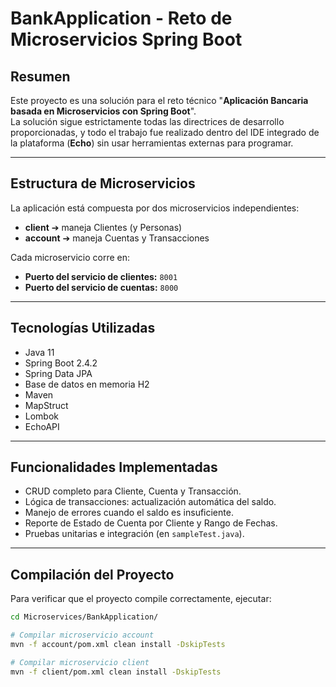# BankApplication - Reto de Microservicios Spring Boot

## Resumen

Este proyecto es una solución para el reto técnico "**Aplicación Bancaria basada en Microservicios con Spring Boot**".  
La solución sigue estrictamente todas las directrices de desarrollo proporcionadas, y todo el trabajo fue realizado dentro del IDE integrado de la plataforma (**Echo**) sin usar herramientas externas para programar.

---

## Estructura de Microservicios

La aplicación está compuesta por dos microservicios independientes:

- **client** ➔ maneja Clientes (y Personas)
- **account** ➔ maneja Cuentas y Transacciones

Cada microservicio corre en:

- **Puerto del servicio de clientes:** `8001`
- **Puerto del servicio de cuentas:** `8000`

---

## Tecnologías Utilizadas

- Java 11
- Spring Boot 2.4.2
- Spring Data JPA
- Base de datos en memoria H2
- Maven
- MapStruct
- Lombok
- EchoAPI

---

## Funcionalidades Implementadas

- CRUD completo para Cliente, Cuenta y Transacción.
- Lógica de transacciones: actualización automática del saldo.
- Manejo de errores cuando el saldo es insuficiente.
- Reporte de Estado de Cuenta por Cliente y Rango de Fechas.
- Pruebas unitarias e integración (en `sampleTest.java`).

---

## Compilación del Proyecto

Para verificar que el proyecto compile correctamente, ejecutar:

```bash
cd Microservices/BankApplication/

# Compilar microservicio account
mvn -f account/pom.xml clean install -DskipTests

# Compilar microservicio client
mvn -f client/pom.xml clean install -DskipTests



